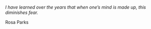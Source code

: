 <i>I have learned over the years that when one’s mind is made up, this diminishes fear.</i>

Rosa Parks